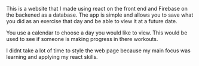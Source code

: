 This is a website that I made using react on the front end and Firebase on the backened as a database. The app is simple and allows you to save what you did as an exercise that day and be able to view it at a future date.

You use a calendar to choose a day you would like to view. This would be used to see if someone is making progress in there workouts.

I didnt take a lot of time to style the web page because my main focus was learning and applying my react skills.
